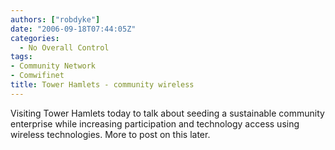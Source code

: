 ```yaml
---
authors: ["robdyke"]
date: "2006-09-18T07:44:05Z"
categories:
  - No Overall Control
tags:
- Community Network
- Comwifinet
title: Tower Hamlets - community wireless
---
```

Visiting Tower Hamlets today to talk about seeding a sustainable community enterprise while increasing participation and technology access using wireless technologies. More to post on this later.